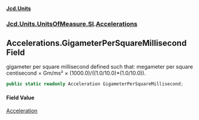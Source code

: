 #### [Jcd.Units](index.md 'index')
### [Jcd.Units.UnitsOfMeasure.SI](Jcd.Units.UnitsOfMeasure.SI.md 'Jcd.Units.UnitsOfMeasure.SI').[Accelerations](Accelerations.md 'Jcd.Units.UnitsOfMeasure.SI.Accelerations')

## Accelerations.GigameterPerSquareMillisecond Field

gigameter per square millisecond defined such that: megameter per square centisecond = Gm/ms² × (1000.0)/((1.0/10.0)*(1.0/10.0)).

```csharp
public static readonly Acceleration GigameterPerSquareMillisecond;
```

#### Field Value
[Acceleration](Acceleration.md 'Jcd.Units.UnitTypes.Acceleration')